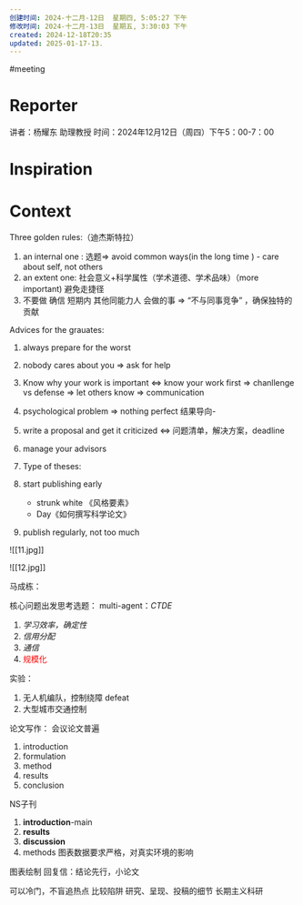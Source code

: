 ```yaml
---
创建时间: 2024-十二月-12日  星期四, 5:05:27 下午
修改时间: 2024-十二月-13日  星期五, 3:30:03 下午
created: 2024-12-18T20:35
updated: 2025-01-17-13.
---
```

#meeting 
# Reporter
讲者：杨耀东 助理教授
时间：2024年12月12日（周四）下午5：00-7：00

# Inspiration



# Context
Three golden rules:（迪杰斯特拉）
1. an internal one : 选题$\Longrightarrow$ avoid common ways(in the long time ) - care about self, not others
2. an extent one: 社会意义+科学属性（学术道德、学术品味）（more important) 避免走捷径
3. 不要做 确信 短期内 其他同能力人 会做的事 $\Longrightarrow$ “不与同事竞争” ，确保独特的贡献

Advices for the grauates:
1. always prepare for the worst 
2. nobody cares about you $\Longrightarrow$ ask for help
3. Know why your work is important $\Longleftrightarrow$ know your work first  $\Longrightarrow$ chanllenge vs defense $\Longrightarrow$ let others know $\Longrightarrow$ communication
4. psychological problem $\Longrightarrow$ nothing perfect 结果导向-
5.  write a proposal and get it criticized $\Longleftrightarrow$ 问题清单，解决方案，deadline
6. manage your advisors
7. Type of theses:

8. start publishing early 
	- strunk white 《风格要素》
	- Day《如何撰写科学论文》
9. publish regularly, not too much



![[11.jpg]]



![[12.jpg]]




马成栋：



核心问题出发思考选题：
multi-agent：*CTDE*
1. *学习效率，确定性*
2. *信用分配*
3. *通信*
4. <font color="#ff0000">规模化</font>

实验：
1. 无人机编队，控制绕障 defeat
2. 大型城市交通控制

论文写作：
会议论文普遍
1. introduction
2. formulation
3. method
4. results
5. conclusion

NS子刊
1. **introduction**-main
2. **results**
3. **discussion**
4. methods
图表数据要求严格，对真实环境的影响

图表绘制
回复信：结论先行，小论文

可以冷门，不盲追热点
比较陷阱
研究、呈现、投稿的细节
长期主义科研